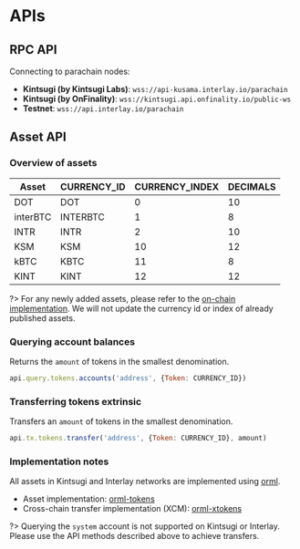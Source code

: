 # APIs

## RPC API

Connecting to parachain nodes:

* **Kintsugi (by Kintsugi Labs)**: `wss://api-kusama.interlay.io/parachain`
* **Kintsugi (by OnFinality)**: `wss://kintsugi.api.onfinality.io/public-ws`
* **Testnet**: `wss://api.interlay.io/parachain`

## Asset API

### Overview of assets

| Asset    | CURRENCY_ID | CURRENCY_INDEX | DECIMALS |
|----------|-------------|----------------|----------|
| DOT      | DOT         | 0              | 10       |
| interBTC | INTERBTC    | 1              | 8        |
| INTR     | INTR        | 2              | 10       |
| KSM      | KSM         | 10             | 12       |
| kBTC     | KBTC        | 11             | 8        |
| KINT     | KINT        | 12             | 12       |

?> For any newly added assets, please refer to the [on-chain implementation](https://github.com/interlay/interbtc/blob/master/primitives/src/lib.rs#L472). We will not update the currency id or index of already published assets.

### Querying account balances

Returns the `amount` of tokens in the smallest denomination.

```js
api.query.tokens.accounts('address', {Token: CURRENCY_ID})
```

### Transferring tokens extrinsic

Transfers an `amount` of tokens in the smallest denomination.

```js
api.tx.tokens.transfer('address', {Token: CURRENCY_ID}, amount)
```

### Implementation notes

All assets in Kintsugi and Interlay networks are implemented using [orml](https://github.com/open-web3-stack/open-runtime-module-library).

- Asset implementation: [orml-tokens](https://github.com/open-web3-stack/open-runtime-module-library/tree/master/tokens)
- Cross-chain transfer implementation (XCM): [orml-xtokens](https://github.com/open-web3-stack/open-runtime-module-library/tree/master/xtokens)

?> Querying the `system` account is not supported on Kintsugi or Interlay. Please use the API methods described above to achieve transfers.

